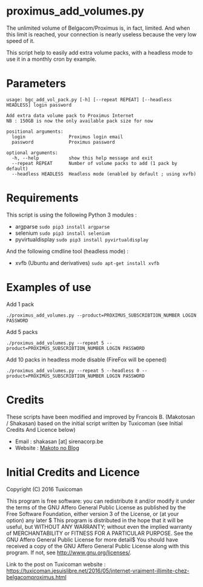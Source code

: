 proximus_add_volumes.py
===

The unlimited volume of Belgacom/Proximus is, in fact, limited. And when this limit is reached, your connection is nearly useless because the very low speed of it.

This script help to easily add extra volume packs, with a headless mode to use it in a monthly cron by example.

Parameters
===

```
usage: bgc_add_vol_pack.py [-h] [--repeat REPEAT] [--headless HEADLESS] login password

Add extra data volume pack to Proximus Internet
NB : 150GB is now the only available pack size for now

positional arguments:
  login                Proximus login email
  password             Proximus password

optional arguments:
  -h, --help           show this help message and exit
  --repeat REPEAT      Number of volume packs to add (1 pack by default)
  --headless HEADLESS  Headless mode (enabled by default ; using xvfb)
```
Requirements
===

This script is using the following Python 3 modules :

* argparse
```sudo pip3 install argparse```
* selenium
```sudo pip3 install selenium```
* pyvirtualdisplay 
```sudo pip3 install pyvirtualdisplay```

And the following cmdline tool (headless mode) : 

* xvfb (Ubuntu and derivatives)
```sudo apt-get install xvfb```

Examples of use
===

Add 1 pack
```
./proximus_add_volumes.py --product=PROXIMUS_SUBSCRIBTION_NUMBER LOGIN PASSWORD
```
Add 5 packs
```
./proximus_add_volumes.py --repeat 5 --product=PROXIMUS_SUBSCRIBTION_NUMBER LOGIN PASSWORD
```

Add 10 packs in headless mode disable (FireFox will be opened)
```
./proximus_add_volumes.py --repeat 5 --headless 0 --product=PROXIMUS_SUBSCRIBTION_NUMBER LOGIN PASSWORD
```

Credits
===

These scripts have been modified and improved by Francois B. (Makotosan / Shakasan) based on the initial script written by Tuxicoman (see Initial Credits And Licence below)

* Email : shakasan [at] sirenacorp.be
* Website : [Makoto no Blog](https://sirenacorp.be/)

Initial Credits and Licence
===

Copyright (C) 2016   Tuxicoman

This program is free software: you can redistribute it and/or modify it under the terms of the GNU Affero General Public License as published by the Free Software Foundation, either version 3 of the License, or (at your option) any later $
This program is distributed in the hope that it will be useful, but WITHOUT ANY WARRANTY; without even the implied warranty of MERCHANTABILITY or FITNESS FOR A PARTICULAR PURPOSE.  See the GNU Affero General Public License for more detail$
You should have received a copy of the GNU Affero General Public License along with this program.  If not, see <http://www.gnu.org/licenses/>.

Link to the post on Tuxicoman website : https://tuxicoman.jesuislibre.net/2016/05/internet-vraiment-illimite-chez-belgacomproximus.html